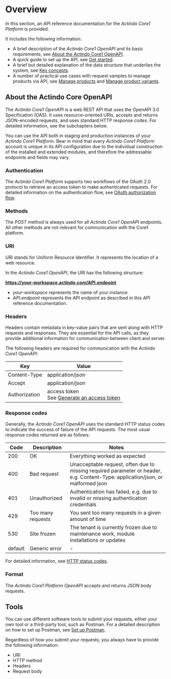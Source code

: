 # Overview

[comment]: <> (Diese Info gilt für alle APIs bzw. alle Module. Falls andere Module dokumentiert, darauf verweisen oder auf eine überordnete Ebene verschieben)

In this section, an API reference documentation for the *Actindo Core1 Platform* is provided. 

It includes the following information:

- A brief description of the *Actindo Core1 OpenAPI* and its basic requirements, see [About the Actindo Core1 OpenAPI](#about-the-actindo-core-openapi).
- A quick guide to set up the API, see [Get started](./02_GetStarted.md).
- A brief but detailed explanation of the data structure that underlies the system, see [Key concepts](./03_KeyConcepts.md).
- A number of practical use cases with request samples to manage products via API, see [Manage products](./05_Products.md) and [Manage product variants](./06_Variants.md).

[comment]: <> (Through a number of practical use cases, ...)


## About the Actindo Core OpenAPI

[comment]: <> (Andere Kompatibilität? SOAP und andere unterstützt? Erwähnenswert? Allgemeine API info, die man noch erwähnen sollte?)

The *Actindo Core1 OpenAPI* is a web REST API that uses the OpenAPI 3.0 Specification (OAS). It uses resource-oriented URIs, accepts and returns JSON-encoded requests, and uses standard HTTP response codes. For detailed information, see the subchapters below.

You can use the API both in staging and production instances of your *Actindo Core1 Platform*. Bear in mind that every *Actindo Core1 Platform* account is unique in its API configuration due to the individual construction of the installed and extended modules, and therefore the addressable endpoints and fields may vary.  


### Authentication

The *Actindo Core1 Platform* supports two workflows of the OAuth 2.0 protocol to retrieve an access token to make authenticated requests. For detailed information on the authentication flow, see [OAuth authorization flow](02_GetStarted.md#oauth-authorization-flow).

### Methods

The *POST* method is always used for all *Actindo Core1 OpenAPI* endpoints. All other methods are not relevant for communication with the Core1 platform.

### URI

URI stands for Uniform Resource Identifier. It represents the location of a web resource. 

In the *Actindo Core1 OpenAPI*, the URI has the following structure:

**https://your-workspace.actindo.com/API.endpoint**

- *your-workspace* represents the name of your instance.
- *API.endpoint* represents the API endpoint as described in this API reference documentation.

### Headers

Headers contain metadata in key-value pairs that are sent along with HTTP requests and responses. They are essential for the API calls, as they provide additional information for communication between client and server.

The following headers are required for communication with the *Actindo Core1 OpenAPI*:

| Key | Value |
|-----|-------|
| Content-Type  | application/json |
| Accept        | application/json |
| Authorization  | access token <br> See [Generate an access token](./02_GetStarted.md#step-3-generate-an-access-token) |

[comment]: <> (Unsicher, ob das stimmt, und wie authentication/authorization via header/request body funktioniert)

### Response codes

Generally, the *Actindo Core1 OpenAPI* uses the standard HTTP status codes to indicate the success of failure of the API requests. The most usual response codes returned are as follows: 

| Code | Description | Notes |
| ---- | ----------- | ------ |
| 200  | OK          |  Everything worked as expected      |
| 400  | Bad request | Unacceptable request, often due to missing required parameter or  header, e.g. Content-Type: application/json, or malformed json |
| 401  | Unauthorized | Authentication has failed, e.g. due to invalid or missing authentication credentials |
| 429  | Too many requests   | You sent too many requests in a given amount of time |
| 530 | Site frozen | The tenant is currently frozen due to maintenance work, module installations or updates |
| default | Generic error | - | 

For detailed information, see [HTTP status codes](https://en.wikipedia.org/wiki/List_of_HTTP_status_codes "[https://en.wikipedia.org/wiki/List_of_HTTP_status_codes]").

### Format

The *Actindo Core1 Platform OpenAPI* accepts and returns JSON body requests. 

## Tools

You can use different software tools to submit your requests, either your own tool or a third-party tool, such as Postman. For a detailed description on how to set up Postman, see [Set up Postman](./07_SetUpPostman.md). 

Regardless of how you submit your requests, you always have to provide the following information:

- URI
- HTTP method 
- Headers
- Request body

[comment]: <> (In Postman habe ich session cookie eingestellt, daher brauche authentication nicht mehr. Wie funktioniert es sonst?)


[comment]: <> (Glossary?)
[comment]: <> (API architecture, API request workflow?)